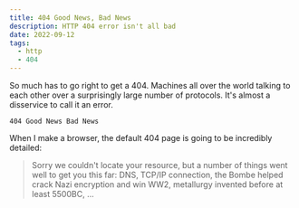 ```yaml
---
title: 404 Good News, Bad News
description: HTTP 404 error isn't all bad
date: 2022-09-12
tags:
  - http
  - 404
---
```


So much has to go right to get a 404. Machines all over the world talking to each other over a surprisingly large number of protocols. It's almost a disservice to call it an error.

`404 Good News Bad News`

When I make a browser, the default 404 page is going to be incredibly detailed:

> Sorry we couldn't locate your resource, but a number of things went well to get you this far: DNS, TCP/IP connection, the Bombe helped crack Nazi encryption and win WW2, metallurgy invented before at least 5500BC, ...